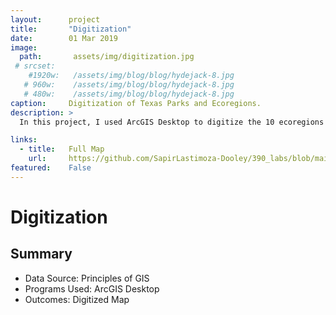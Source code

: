 ```yaml
---
layout:      project
title:       "Digitization"
date:        01 Mar 2019
image:
  path:       assets/img/digitization.jpg
 # srcset:
    #1920w:   /assets/img/blog/blog/hydejack-8.jpg
   # 960w:    /assets/img/blog/blog/hydejack-8.jpg
   # 480w:    /assets/img/blog/blog/hydejack-8.jpg
caption:     Digitization of Texas Parks and Ecoregions.
description: >
  In this project, I used ArcGIS Desktop to digitize the 10 ecoregions of Texas and its various state parks.

links:
  - title:   Full Map
    url:     https://github.com/SapirLastimoza-Dooley/390_labs/blob/main/digitization.pdf
featured:    False
---
```

# Digitization

## Summary
* Data Source: Principles of GIS
* Programs Used: ArcGIS Desktop
* Outcomes: Digitized Map